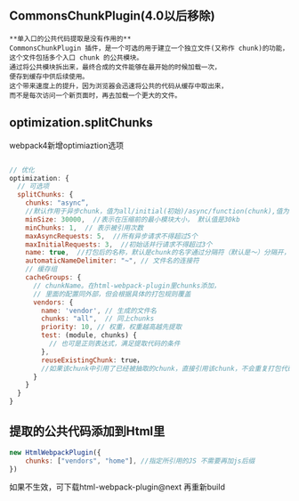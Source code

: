 ## CommonsChunkPlugin(4.0以后移除)

    **单入口的公共代码提取是没有作用的**
    CommonsChunkPlugin 插件，是一个可选的用于建立一个独立文件(又称作 chunk)的功能，
    这个文件包括多个入口 chunk 的公共模块。
    通过将公共模块拆出来，最终合成的文件能够在最开始的时候加载一次，
    便存到缓存中供后续使用。
    这个带来速度上的提升，因为浏览器会迅速将公共的代码从缓存中取出来，
    而不是每次访问一个新页面时，再去加载一个更大的文件。


## optimization.splitChunks

webpack4新增optimiaztion选项
```js

// 优化
optimization: {
  // 可选项
  splitChunks: {
    chunks: "async”, 
    //默认作用于异步chunk，值为all/initial(初始)/async/function(chunk),值为function时第一个参数为遍历所有入口chunk时的chunk模块，chunk._modules为gaichunk所有依赖的模块，通过chunk的名字和所有依赖模块的resource可以自由配置,会抽取所有满足条件chunk的公有模块，以及模块的所有依赖模块，包括css
    minSize: 30000,  //表示在压缩前的最小模块大小， 默认值是30kb
    minChunks: 1,  // 表示被引用次数
    maxAsyncRequests: 5,  //所有异步请求不得超过5个
    maxInitialRequests: 3,  //初始话并行请求不得超过3个
    name: true,  //打包后的名称，默认是chunk的名字通过分隔符（默认是～）分隔开，如vendor~
    automaticNameDelimiter: "~", // 文件名的连接符
    // 缓存组
    cacheGroups: {
      // chunkName。在html-webpack-plugin里chunks添加，
      // 里面的配置同外部，但会根据具体的打包规则覆盖
      vendors: { 
        name: 'vendor', // 生成的文件名
        chunks: "all",  // 同上chunks
        priority: 10, // 权重，权重越高越先提取
        test: (module, chunks) {
          // 也可是正则表达式，满足提取代码的条件
        },
        reuseExistingChunk: true，
        //如果该chunk中引用了已经被抽取的chunk，直接引用该chunk，不会重复打包代码
      }
    }
  }
}

```

##  提取的公共代码添加到Html里
```js
new HtmlWebpackPlugin({ 
  	chunks: ["vendors", "home"], //指定所引用的JS 不需要再加js后缀
})
```
如果不生效，可下载html-webpack-plugin@next
再重新build
